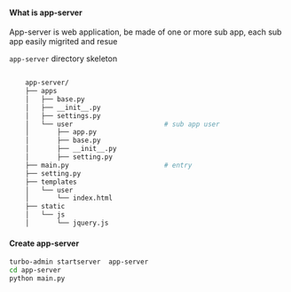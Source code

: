 #### What is app-server

App-server is web application, be made of one or more sub app, each sub app easily migrited and resue


`app-server` directory skeleton


``` sh

    app-server/
    ├── apps
    │   ├── base.py
    │   ├── __init__.py
    │   ├── settings.py                
    │   └── user                       # sub app user
    │       ├── app.py
    │       ├── base.py
    │       ├── __init__.py
    │       ├── setting.py
    ├── main.py                        # entry
    ├── setting.py                     
    ├── templates                      
    │   └── user
    │       └── index.html
    ├── static                         
    │   └── js
    │       └── jquery.js


```


#### Create app-server


```sh
turbo-admin startserver  app-server
cd app-server
python main.py
```




